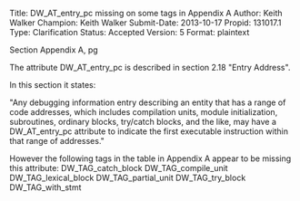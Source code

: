 Title:       DW_AT_entry_pc missing on some tags in Appendix A
Author:      Keith Walker
Champion:    Keith Walker
Submit-Date: 2013-10-17
Propid:      131017.1
Type:        Clarification
Status:      Accepted
Version:     5
Format:      plaintext

Section Appendix A, pg 

The attribute DW_AT_entry_pc is described in section 2.18 "Entry Address".   

In this section it states:

"Any debugging information entry describing an entity that has a range of code 
addresses, which includes compilation units, module initialization, subroutines, 
ordinary blocks, try/catch blocks, and the like, may have a DW_AT_entry_pc attribute
to indicate the first executable instruction within that range of addresses."

However the following tags in the table in Appendix A appear to be missing this attribute:
DW_TAG_catch_block
DW_TAG_compile_unit
DW_TAG_lexical_block
DW_TAG_partial_unit
DW_TAG_try_block
DW_TAG_with_stmt
